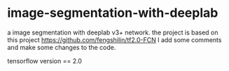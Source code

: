 # image-segmentation-with-deeplab
a image segmentation with deeplab v3+ network. 
the project is based on this project https://github.com/fengshilin/tf2.0-FCN
I add some comments and make some changes to the code.

tensorflow version == 2.0
